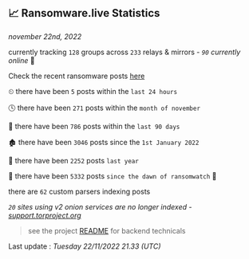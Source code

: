 
## 📈 Ransomware.live Statistics
_november 22nd, 2022_

currently tracking `128` groups across `233` relays & mirrors - _`90` currently online_ 📡

Check the recent ransomware posts [here](https://www.ransomware.live/#/recentposts)


⏲ there have been `5` posts within the `last 24 hours`

🕓 there have been `271` posts within the `month of november`

📅 there have been `786` posts within the `last 90 days`

🏚 there have been `3046` posts since the `1st January 2022`

🚀 there have been `2252` posts `last year`

🦕 there have been `5332` posts `since the dawn of ransomwatch` 🐣

there are `62` custom parsers indexing posts

_`20` sites using v2 onion services are no longer indexed - [support.torproject.org](https://support.torproject.org/onionservices/v2-deprecation/)_

> see the project [README](https://github.com/jmousqueton/ransomwatch#readme) for backend technicals



Last update : _Tuesday 22/11/2022 21.33 (UTC)_


